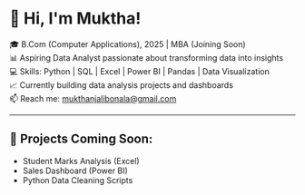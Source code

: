 # 👋 Hi, I'm Muktha!

🎓 B.Com (Computer Applications), 2025 | MBA (Joining Soon)  
📊 Aspiring Data Analyst passionate about transforming data into insights  
💻 Skills: Python | SQL | Excel | Power BI | Pandas | Data Visualization  
📈 Currently building data analysis projects and dashboards  
📫 Reach me: mukthanjalibonala@gmail.com

---

## 🧠 Projects Coming Soon:
- Student Marks Analysis (Excel)
- Sales Dashboard (Power BI)
- Python Data Cleaning Scripts
